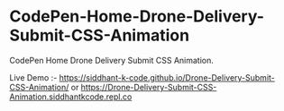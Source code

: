 # CodePen-Home-Drone-Delivery-Submit-CSS-Animation
CodePen Home Drone Delivery Submit CSS Animation.

Live Demo :-   https://siddhant-k-code.github.io/Drone-Delivery-Submit-CSS-Animation/
                                              or
               https://Drone-Delivery-Submit-CSS-Animation.siddhantkcode.repl.co
